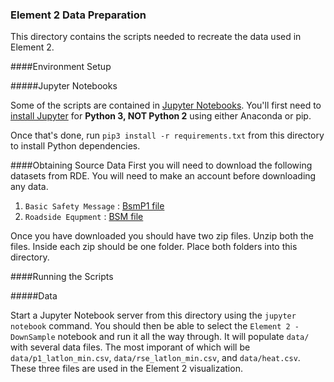 ### Element 2 Data Preparation

This directory contains the scripts needed to recreate the data used in Element 2.

####Environment Setup

#####Jupyter Notebooks

Some of the scripts are contained in [Jupyter Notebooks](http://jupyter.org/index.html).  You'll first need to [install Jupyter](http://jupyter.readthedocs.io/en/latest/install.html) for **Python 3, NOT Python 2** using either Anaconda or pip.

Once that's done, run `pip3 install -r requirements.txt` from this directory to install Python dependencies.


####Obtaining Source Data
First you will need to download the following datasets from RDE.  You will need to make an account before downloading any data.

1. `Basic Safety Message` : [BsmP1 file](https://www.its-rde.net/data/showdf?dataSetNumber=10178)
2. `Roadside Equpment` : [BSM file](https://www.its-rde.net/data/showdf?dataSetNumber=10182)

Once you have downloaded you should have two zip files.  Unzip both the files.  Inside each zip should be one folder.  Place both folders into this directory.

####Running the Scripts

#####Data

Start a Jupyter Notebook server from this directory using the `jupyter notebook` command.  You should then be able to select the `Element 2 - DownSample` notebook and run it all the way through.  It will populate `data/` with several data files.  The most imporant of which will be `data/p1_latlon_min.csv`, `data/rse_latlon_min.csv`, and `data/heat.csv`.  These three files are used in the Element 2 visualization.
